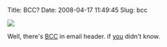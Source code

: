 Title: BCC?
Date: 2008-04-17 11:49:45
Slug: bcc

[![](http://kriwil.com/images/9t.png)](http://kriwil.com/images/9.png)

Well, there's [BCC](http://en.wikipedia.org/wiki/Blind_Carbon_Copy) in email header. if [you](http://sharingfoto.com) didn't know.